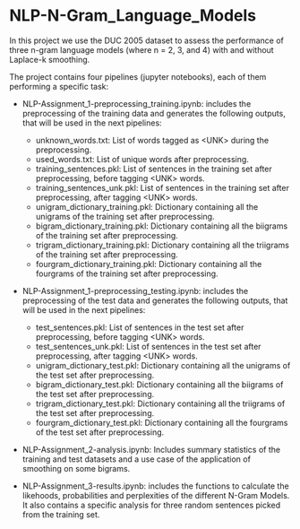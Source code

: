 # NLP-N-Gram_Language_Models

In this project we use the DUC 2005 dataset to assess the performance of three n-gram language models (where n = 2, 3, and 4) with and without Laplace-k smoothing.

The project contains four pipelines (jupyter notebooks), each of them performing a specific task:
- NLP-Assignment_1-preprocessing_training.ipynb: includes the preprocessing of the training data and generates the following outputs, that will be used in the next pipelines:
  - unknown_words.txt: List of words tagged as \<UNK\> during the preprocessing.
  - used_words.txt: List of unique words after preprocessing.
  - training_sentences.pkl: List of sentences in the training set after preprocessing, before tagging \<UNK\> words.
  - training_sentences_unk.pkl: List of sentences in the training set after preprocessing, after tagging \<UNK\> words.
  - unigram_dictionary_training.pkl: Dictionary containing all the unigrams of the training set after preprocessing.
  - bigram_dictionary_training.pkl: Dictionary containing all the biigrams of the training set after preprocessing.
  - trigram_dictionary_training.pkl: Dictionary containing all the triigrams of the training set after preprocessing.
  - fourgram_dictionary_training.pkl: Dictionary containing all the fourgrams of the training set after preprocessing. 

- NLP-Assignment_1-preprocessing_testing.ipynb: includes the preprocessing of the test data and generates the following outputs, that will be used in the next pipelines:
  - test_sentences.pkl: List of sentences in the test set after preprocessing, before tagging \<UNK\> words.
  - test_sentences_unk.pkl: List of sentences in the test set after preprocessing, after tagging \<UNK\> words.
  - unigram_dictionary_test.pkl: Dictionary containing all the unigrams of the test set after preprocessing.
  - bigram_dictionary_test.pkl: Dictionary containing all the biigrams of the test set after preprocessing.
  - trigram_dictionary_test.pkl: Dictionary containing all the triigrams of the test set after preprocessing.
  - fourgram_dictionary_test.pkl: Dictionary containing all the fourgrams of the test set after preprocessing.

- NLP-Assignment_2-analysis.ipynb: Includes summary statistics of the training and test datasets and a use case of the application of smoothing on some bigrams.

- NLP-Assignment_3-results.ipynb: includes the functions to calculate the likehoods, probabilities and perplexities of the different N-Gram Models. It also contains a specific analysis for three random sentences picked from the training set.
